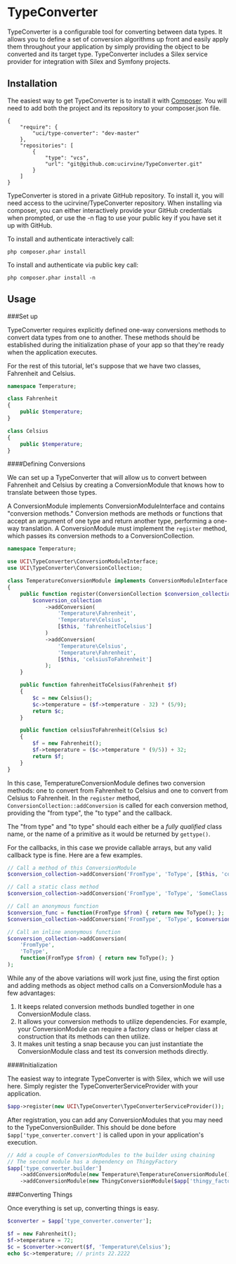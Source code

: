 TypeConverter
=============

TypeConverter is a configurable tool for converting between data types. It allows
you to define a set of conversion algorithms up front and easily apply them
throughout your application by simply providing the object to be converted and
its target type. TypeConverter includes a Silex service provider for integration
with Silex and Symfony projects.

Installation
------------

The easiest way to get TypeConverter is to install it with [Composer](http://getcomposer.org).
You will need to add both the project and its repository to your composer.json file.

    {
        "require": {
            "uci/type-converter": "dev-master"
        },
        "repositories": [
            {
                "type": "vcs",
                "url": "git@github.com:ucirvine/TypeConverter.git"
            }
        ]
    }

TypeConverter is stored in a private GitHub repository. To install it,
you will need access to the ucirvine/TypeConverter repository. When installing
via composer, you can either interactively provide your GitHub credentials when
prompted, or use the -n flag to use your public key if you have set it up
with GitHub.

To install and authenticate interactively call:

    php composer.phar install

To install and authenticate via public key call:

    php composer.phar install -n

Usage
-----

###Set up

TypeConverter requires explicitly defined one-way conversions methods to convert
data types from one to another. These methods should be established during the
initialization phase of your app so that they're ready when the application
executes.

For the rest of this tutorial, let's suppose that we have two classes,
Fahrenheit and Celsius.

```PHP
namespace Temperature;

class Fahrenheit
{
    public $temperature;
}

class Celsius
{
    public $temperature;
}
```

####Defining Conversions

We can set up a TypeConverter that will allow us to convert between Fahrenheit
and Celsius by creating a ConversionModule that knows how to translate between
those types.

A ConversionModule implements ConversionModuleInterface and contains
"conversion methods." Conversion methods are methods or functions that
accept an argument of one type and return another type, performing a one-way
translation. A ConversionModule must implement the `register` method,
which passes its conversion methods to a ConversionCollection.

```PHP
namespace Temperature;

use UCI\TypeConverter\ConversionModuleInterface;
use UCI\TypeConverter\ConversionCollection;

class TemperatureConversionModule implements ConversionModuleInterface
{
    public function register(ConversionCollection $conversion_collection) {
        $conversion_collection
            ->addConversion(
                'Temperature\Fahrenheit',
                'Temperature\Celsius',
                [$this, 'fahrenheitToCelsius']
            )
            ->addConversion(
                'Temperature\Celsius',
                'Temperature\Fahrenheit',
                [$this, 'celsiusToFahrenheit']
            );
    }

    public function fahrenheitToCelsius(Fahrenheit $f)
    {
        $c = new Celsius();
        $c->temperature = ($f->temperature - 32) * (5/9);
        return $c;
    }

    public function celsiusToFahrenheit(Celsius $c)
    {
        $f = new Fahrenheit();
        $f->temperature = ($c->temperature * (9/5)) + 32;
        return $f;
    }
}
```

In this case, TemperatureConversionModule defines two conversion methods: one
to convert from Fahrenheit to Celsius and one to convert from Celsius to
Fahrenheit. In the `register` method, `ConversionCollection::addConversion` is
called for each conversion method, providing the "from type", the "to type" and
the callback.

The "from type" and "to type" should each either be a *fully qualified* class name,
or the name of a primitive as it would be returned by `gettype()`.

For the callbacks, in this case we provide callable arrays, but any valid
callback type is fine. Here are a few examples.

```PHP
// Call a method of this ConversionModule
$conversion_collection->addConversion('FromType', 'ToType', [$this, 'conversionMethod']);

// Call a static class method
$conversion_collection->addConversion('FromType', 'ToType', 'SomeClass::conversionMethod');

// Call an anonymous function
$conversion_func = function(FromType $from) { return new ToType(); };
$conversion_collection->addConversion('FromType', 'ToType', $conversion_func);

// Call an inline anonymous function
$conversion_collection->addConversion(
    'FromType',
    'ToType',
    function(FromType $from) { return new ToType(); }
);
```

While any of the above variations will work just fine, using the first option and
adding methods as object method calls on a ConversionModule has a few advantages:

1.  It keeps related conversion methods bundled together in one ConversionModule
    class.
2.  It allows your conversion methods to utilize dependencies. For example, your
    ConversionModule can require a factory class or helper class at construction
    that its methods can then utilize.
3.  It makes unit testing a snap because you can just instantiate the
    ConversionModule class and test its conversion methods directly.

####Initialization

The easiest way to integrate TypeConverter is with Silex, which we will use here.
Simply register the TypeConverterServiceProvider with your application.

```PHP
$app->register(new UCI\TypeConverter\TypeConverterServiceProvider());
```

After registration, you can add any ConversionModules that you may need to the
TypeConversionBuilder. This should be done before `$app['type_converter.convert']`
is called upon in your application's execution.

```PHP
// Add a couple of ConversionModules to the builder using chaining
// The second module has a dependency on ThingyFactory
$app['type_converter.builder']
    ->addConversionModule(new Temperature\TemperatureConversionModule())
    ->addConversionModule(new ThingyConversionModule($app['thingy_factory']));
```

###Converting Things

Once everything is set up, converting things is easy.

```PHP
$converter = $app['type_converter.converter'];

$f = new Fahrenheit();
$f->temperature = 72;
$c = $converter->convert($f, 'Temperature\Celsius');
echo $c->temperature; // prints 22.2222
```
